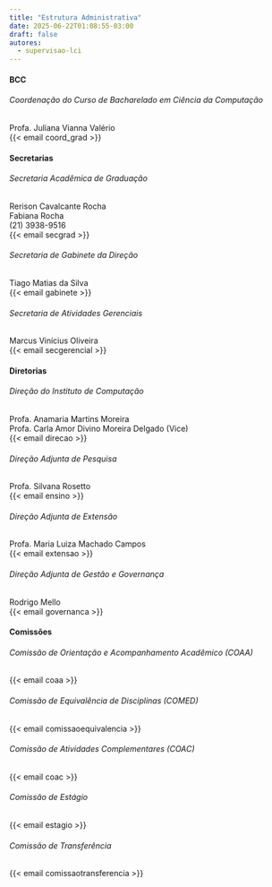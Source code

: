 ```yaml
---
title: "Estrutura Administrativa"
date: 2025-06-22T01:08:55-03:00
draft: false
autores:
  - supervisao-lci
---
```


#### BCC

###### Coordenação do Curso de Bacharelado em Ciência da Computação

Profa. Juliana Vianna Valério\
{{< email coord_grad >}}

#### Secretarias

###### Secretaria Acadêmica de Graduação

Rerison Cavalcante Rocha\
Fabiana Rocha\
(21) 3938-9516\
{{< email secgrad >}}

###### Secretaria de Gabinete da Direção

Tiago Matias da Silva\
{{< email gabinete >}}

###### Secretaria de Atividades Gerenciais

Marcus Vinícius Oliveira\
{{< email secgerencial >}}

#### Diretorias

###### Direção do Instituto de Computação

Profa. Anamaria Martins Moreira\
Profa. Carla Amor Divino Moreira Delgado (Vice)\
{{< email direcao >}}

###### Direção Adjunta de Pesquisa

Profa. Silvana Rosetto\
{{< email ensino >}}

###### Direção Adjunta de Extensão

Profa. Maria Luiza Machado Campos\
{{< email extensao >}}

###### Direção Adjunta de Gestão e Governança

Rodrigo Mello\
{{< email governanca >}}

#### Comissões

###### Comissão de Orientação e Acompanhamento Acadêmico (COAA)

{{< email coaa >}}

###### Comissão de Equivalência de Disciplinas (COMED)

{{< email comissaoequivalencia >}}

###### Comissão de Atividades Complementares (COAC)

{{< email coac >}}

###### Comissão de Estágio

{{< email estagio >}}

###### Comissão de Transferência

{{< email comissaotransferencia >}}



